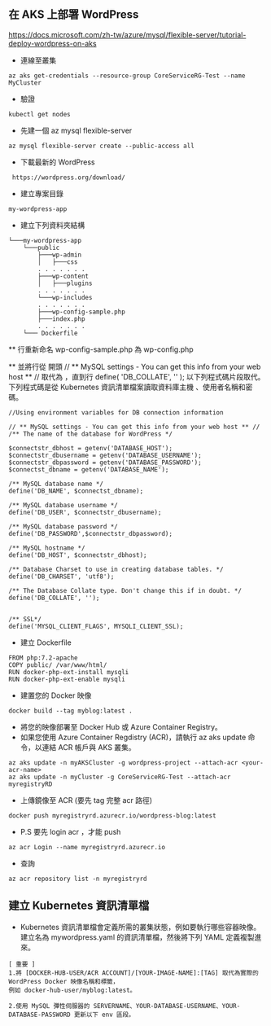 ## 在 AKS 上部署 WordPress
https://docs.microsoft.com/zh-tw/azure/mysql/flexible-server/tutorial-deploy-wordpress-on-aks

* 連線至叢集
```
az aks get-credentials --resource-group CoreServiceRG-Test --name MyCluster

```
* 驗證
```
kubectl get nodes
```

* 先建一個 az mysql flexible-server 

```
az mysql flexible-server create --public-access all

```

* 下載最新的 WordPress 
``` 
 https://wordpress.org/download/
```
 
* 建立專案目錄
```
my-wordpress-app

```
* 建立下列資料夾結構
```
└───my-wordpress-app
    └───public
        ├───wp-admin
        │   ├───css
      	. . . . . . .
        ├───wp-content
        │   ├───plugins
        . . . . . . .
        └───wp-includes
        . . . . . . .
        ├───wp-config-sample.php
        ├───index.php
        . . . . . . .
    └─── Dockerfile
```
** 行重新命名 wp-config-sample.php 為 wp-config.php 

** 並將行從 開頭 // ** MySQL settings - You can get this info from your web host ** // 取代為 ，直到行 define( 'DB_COLLATE', '' ); 以下列程式碼片段取代。 下列程式碼是從 Kubernetes 資訊清單檔案讀取資料庫主機 、使用者名稱和密碼。

```
//Using environment variables for DB connection information

// ** MySQL settings - You can get this info from your web host ** //
/** The name of the database for WordPress */

$connectstr_dbhost = getenv('DATABASE_HOST');
$connectstr_dbusername = getenv('DATABASE_USERNAME');
$connectstr_dbpassword = getenv('DATABASE_PASSWORD');
$connectst_dbname = getenv('DATABASE_NAME');

/** MySQL database name */
define('DB_NAME', $connectst_dbname);

/** MySQL database username */
define('DB_USER', $connectstr_dbusername);

/** MySQL database password */
define('DB_PASSWORD',$connectstr_dbpassword);

/** MySQL hostname */
define('DB_HOST', $connectstr_dbhost);

/** Database Charset to use in creating database tables. */
define('DB_CHARSET', 'utf8');

/** The Database Collate type. Don't change this if in doubt. */
define('DB_COLLATE', '');


/** SSL*/
define('MYSQL_CLIENT_FLAGS', MYSQLI_CLIENT_SSL);
```


* 建立 Dockerfile
```
FROM php:7.2-apache
COPY public/ /var/www/html/
RUN docker-php-ext-install mysqli
RUN docker-php-ext-enable mysqli
```
* 建置您的 Docker 映像
```
docker build --tag myblog:latest .
```
* 將您的映像部署至 Docker Hub 或 Azure Container Registry。
* 如果您使用 Azure Container Regdistry (ACR)，請執行 az aks update 命令，以連結 ACR 帳戶與 AKS 叢集。
```
az aks update -n myAKSCluster -g wordpress-project --attach-acr <your-acr-name>
az aks update -n myCluster -g CoreServiceRG-Test --attach-acr myregistryRD
```
* 上傳鏡像至 ACR  (要先 tag 完整 acr 路徑)
```
docker push myregistryrd.azurecr.io/wordpress-blog:latest
```
* P.S 要先 login acr ，才能 push
```
az acr Login --name myregistryrd.azurecr.io
```
* 查詢 
```
az acr repository list -n myregistryrd
```
## 建立 Kubernetes 資訊清單檔
* Kubernetes 資訊清單檔會定義所需的叢集狀態，例如要執行哪些容器映像。 建立名為 mywordpress.yaml 的資訊清單檔，然後將下列 YAML 定義複製進來。
```
[ 重要 ] 
1.將 [DOCKER-HUB-USER/ACR ACCOUNT]/[YOUR-IMAGE-NAME]:[TAG] 取代為實際的 WordPress Docker 映像名稱和標籤，
例如 docker-hub-user/myblog:latest。

2.使用 MySQL 彈性伺服器的 SERVERNAME、YOUR-DATABASE-USERNAME、YOUR-DATABASE-PASSWORD 更新以下 env 區段。
```


